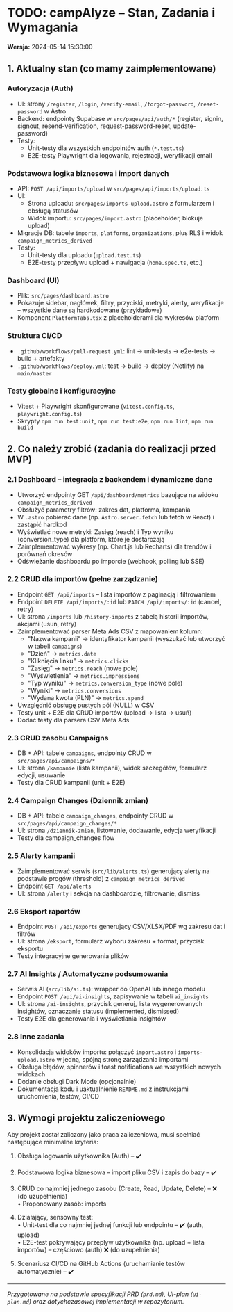 # TODO: campAlyze – Stan, Zadania i Wymagania

**Wersja:** 2024-05-14 15:30:00

## 1. Aktualny stan (co mamy zaimplementowane)

### Autoryzacja (Auth)
- UI: strony `/register`, `/login`, `/verify-email`, `/forgot-password`, `/reset-password` w Astro
- Backend: endpointy Supabase w `src/pages/api/auth/*` (register, signin, signout, resend-verification, request-password-reset, update-password)
- Testy:
  - Unit-testy dla wszystkich endpointów auth (`*.test.ts`)
  - E2E-testy Playwright dla logowania, rejestracji, weryfikacji email

### Podstawowa logika biznesowa i import danych
- API: `POST /api/imports/upload` w `src/pages/api/imports/upload.ts`
- UI:
  - Strona uploadu: `src/pages/imports-upload.astro` z formularzem i obsługą statusów
  - Widok importu: `src/pages/import.astro` (placeholder, blokuje upload)
- Migracje DB: tabele `imports`, `platforms`, `organizations`, plus RLS i widok `campaign_metrics_derived`
- Testy:
  - Unit-testy dla uploadu (`upload.test.ts`)
  - E2E-testy przepływu upload + nawigacja (`home.spec.ts`, etc.)

### Dashboard (UI)
- Plik: `src/pages/dashboard.astro`
- Pokazuje sidebar, nagłówek, filtry, przyciski, metryki, alerty, weryfikacje – wszystkie dane są hardkodowane (przykładowe)
- Komponent `PlatformTabs.tsx` z placeholderami dla wykresów platform

### Struktura CI/CD
- `.github/workflows/pull-request.yml`: lint → unit-tests → e2e-tests → build + artefakty
- `.github/workflows/deploy.yml`: test → build → deploy (Netlify) na `main/master`

### Testy globalne i konfiguracyjne
- Vitest + Playwright skonfigurowane (`vitest.config.ts`, `playwright.config.ts`)
- Skrypty `npm run test:unit`, `npm run test:e2e`, `npm run lint`, `npm run build`


## 2. Co należy zrobić (zadania do realizacji przed MVP)

### 2.1 Dashboard – integracja z backendem i dynamiczne dane
- Utworzyć endpointy GET `/api/dashboard/metrics` bazujące na widoku `campaign_metrics_derived`
- Obsłużyć parametry filtrów: zakres dat, platforma, kampania
- W `.astro` pobierać dane (np. `Astro.server.fetch` lub fetch w React) i zastąpić hardkod
- Wyświetlać nowe metryki: Zasięg (reach) i Typ wyniku (conversion_type) dla platform, które je dostarczają
- Zaimplementować wykresy (np. Chart.js lub Recharts) dla trendów i porównań okresów
- Odświeżanie dashboardu po imporcie (webhook, polling lub SSE)

### 2.2 CRUD dla importów (pełne zarządzanie)
- Endpoint `GET /api/imports` – lista importów z paginacją i filtrowaniem
- Endpoint `DELETE /api/imports/:id` lub `PATCH /api/imports/:id` (cancel, retry)
- UI: strona `/imports` lub `/history-imports` z tabelą historii importów, akcjami (usun, retry)
- Zaimplementować parser Meta Ads CSV z mapowaniem kolumn:
  * "Nazwa kampanii" → identyfikator kampanii (wyszukać lub utworzyć w tabeli `campaigns`)
  * "Dzień" → `metrics.date`
  * "Kliknięcia linku" → `metrics.clicks` 
  * "Zasięg" → `metrics.reach` (nowe pole)
  * "Wyświetlenia" → `metrics.impressions`
  * "Typ wyniku" → `metrics.conversion_type` (nowe pole)
  * "Wyniki" → `metrics.conversions`
  * "Wydana kwota (PLN)" → `metrics.spend`
- Uwzględnić obsługę pustych pól (NULL) w CSV
- Testy unit + E2E dla CRUD importów (upload → lista → usuń)
- Dodać testy dla parsera CSV Meta Ads

### 2.3 CRUD zasobu Campaigns
- DB + API: tabele `campaigns`, endpointy CRUD w `src/pages/api/campaigns/*`
- UI: strona `/kampanie` (lista kampanii), widok szczegółów, formularz edycji, usuwanie
- Testy dla CRUD kampanii (unit + E2E)

### 2.4 Campaign Changes (Dziennik zmian)
- DB + API: tabele `campaign_changes`, endpointy CRUD w `src/pages/api/campaign_changes/*`
- UI: strona `/dziennik-zmian`, listowanie, dodawanie, edycja weryfikacji
- Testy dla campaign_changes flow

### 2.5 Alerty kampanii
- Zaimplementować serwis (`src/lib/alerts.ts`) generujący alerty na podstawie progów (threshold) z `campaign_metrics_derived`
- Endpoint `GET /api/alerts`
- UI: strona `/alerty` i sekcja na dashboardzie, filtrowanie, dismiss

### 2.6 Eksport raportów
- Endpoint `POST /api/exports` generujący CSV/XLSX/PDF wg zakresu dat i filtrów
- UI: strona `/eksport`, formularz wyboru zakresu + format, przycisk eksportu
- Testy integracyjne generowania plików

### 2.7 AI Insights / Automatyczne podsumowania
- Serwis AI (`src/lib/ai.ts`): wrapper do OpenAI lub innego modelu
- Endpoint `POST /api/ai-insights`, zapisywanie w tabeli `ai_insights`
- UI: strona `/ai-insights`, przycisk generuj, lista wygenerowanych insightów, oznaczanie statusu (implemented, dismissed)
- Testy E2E dla generowania i wyświetlania insightów

### 2.8 Inne zadania
- Konsolidacja widoków importu: połączyć `import.astro` i `imports-upload.astro` w jedną, spójną stronę zarządzania importami
- Obsługa błędów, spinnerów i toast notifications we wszystkich nowych widokach
- Dodanie obsługi Dark Mode (opcjonalnie)
- Dokumentacja kodu i uaktualnienie `README.md` z instrukcjami uruchomienia, testów, CI/CD


## 3. Wymogi projektu zaliczeniowego

Aby projekt został zaliczony jako praca zaliczeniowa, musi spełniać następujące minimalne kryteria:

1. Obsługa logowania użytkownika (Auth) – ✔️
2. Podstawowa logika biznesowa – import pliku CSV i zapis do bazy – ✔️
3. CRUD co najmniej jednego zasobu (Create, Read, Update, Delete) – ❌ (do uzupełnienia)  
   • Proponowany zasób: imports

4. Działający, sensowny test:  
   • Unit-test dla co najmniej jednej funkcji lub endpointu – ✔️ (auth, upload)  
   • E2E-test pokrywający przepływ użytkownika (np. upload + lista importów) – częściowo (auth)  ❌ (do uzupełnienia)

5. Scenariusz CI/CD na GitHub Actions (uruchamianie testów automatycznie) – ✔️


---

_Przygotowane na podstawie specyfikacji PRD (`prd.md`), UI-plan (`ui-plan.md`) oraz dotychczasowej implementacji w repozytorium._ 